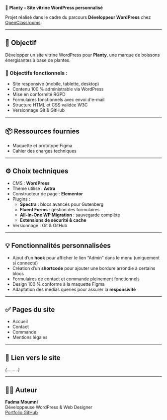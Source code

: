 🌿 **Planty – Site vitrine WordPress personnalisé**

Projet réalisé dans le cadre du parcours **Développeur WordPress** chez [OpenClassrooms](https://openclassrooms.com/).

---

## 🎯 Objectif

Développer un site vitrine WordPress pour **Planty**, une marque de boissons énergisantes à base de plantes.

### 🔧 Objectifs fonctionnels :

- Site responsive (mobile, tablette, desktop)
- Contenu 100 % administrable via WordPress
- Mise en conformité RGPD
- Formulaires fonctionnels avec envoi d'e-mail
- Structure HTML et CSS validée W3C
- Versionnage Git & GitHub

---

## 📦 Ressources fournies

- Maquette et prototype Figma
- Cahier des charges techniques

---

## ⚙️ Choix techniques

- CMS : **WordPress**
- Thème utilisé : **Astra**
- Constructeur de page : **Elementor**
- Plugins :
  - **Spectra** : blocs avancés pour Gutenberg
  - **Fluent Forms** : gestion des formulaires
  - **All-in-One WP Migration** : sauvegarde complète
  - **Extensions de sécurité & cache**
- Versionnage : Git & GitHub

---

## 💡 Fonctionnalités personnalisées

- Ajout d’un **hook** pour afficher le lien “Admin” dans le menu (uniquement si connecté)
- Création d’un **shortcode** pour ajouter une bordure arrondie à certains blocs
- Formulaires de contact et commande pleinement fonctionnels
- Design 100 % conforme à la maquette Figma
- Adaptation des médias queries pour assurer la **responsivité**

---

## ✅ Pages du site

- Accueil
- Contact
- Commande
- Mentions légales

---

## 🔗 Lien vers le site

*(.........)*

---

## 👩‍💻 Auteur

**Fadma Moumni**  
Développeuse WordPress & Web Designer  
[Portfolio GitHub](https://github.com/Fadma-MOUMNI)
